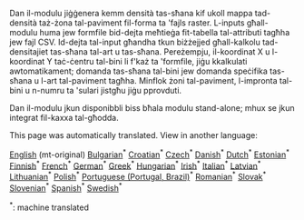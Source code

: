<p> Dan il-modulu jiġġenera kemm densità tas-sħana kif ukoll mappa tad-densità taż-żona tal-paviment fil-forma ta &#39;fajls raster. L-inputs għall-modulu huma jew formfile bid-dejta meħtieġa fit-tabella tal-attributi tagħha jew fajl CSV. Id-dejta tal-input għandha tkun biżżejjed għall-kalkolu tad-densitajiet tas-sħana tal-art u tas-sħana. Pereżempju, il-koordinat X u l-koordinat Y taċ-ċentru tal-bini li f&#39;każ ta &#39;formfile, jiġu kkalkulati awtomatikament; domanda tas-sħana tal-bini jew domanda speċifika tas-sħana u l-art tal-paviment tagħha. Minflok żoni tal-paviment, l-impronta tal-bini u n-numru ta &#39;sulari jistgħu jiġu pprovduti. </p><p> Dan il-modulu jkun disponibbli biss bħala modulu stand-alone; mhux se jkun integrat fil-kaxxa tal-għodda. </p>

This page was automatically translated. View in another language:

[English](en-CM-Customized-heat-and-floor-area-density-maps) (mt-original) [Bulgarian](bg-CM-Customized-heat-and-floor-area-density-maps)<sup>\*</sup> [Croatian](hr-CM-Customized-heat-and-floor-area-density-maps)<sup>\*</sup> [Czech](cs-CM-Customized-heat-and-floor-area-density-maps)<sup>\*</sup> [Danish](da-CM-Customized-heat-and-floor-area-density-maps)<sup>\*</sup> [Dutch](nl-CM-Customized-heat-and-floor-area-density-maps)<sup>\*</sup> [Estonian](et-CM-Customized-heat-and-floor-area-density-maps)<sup>\*</sup> [Finnish](fi-CM-Customized-heat-and-floor-area-density-maps)<sup>\*</sup> [French](fr-CM-Customized-heat-and-floor-area-density-maps)<sup>\*</sup> [German](de-CM-Customized-heat-and-floor-area-density-maps)<sup>\*</sup> [Greek](el-CM-Customized-heat-and-floor-area-density-maps)<sup>\*</sup> [Hungarian](hu-CM-Customized-heat-and-floor-area-density-maps)<sup>\*</sup> [Irish](ga-CM-Customized-heat-and-floor-area-density-maps)<sup>\*</sup> [Italian](it-CM-Customized-heat-and-floor-area-density-maps)<sup>\*</sup> [Latvian](lv-CM-Customized-heat-and-floor-area-density-maps)<sup>\*</sup> [Lithuanian](lt-CM-Customized-heat-and-floor-area-density-maps)<sup>\*</sup>  [Polish](pl-CM-Customized-heat-and-floor-area-density-maps)<sup>\*</sup> [Portuguese (Portugal, Brazil)](pt-CM-Customized-heat-and-floor-area-density-maps)<sup>\*</sup> [Romanian](ro-CM-Customized-heat-and-floor-area-density-maps)<sup>\*</sup> [Slovak](sk-CM-Customized-heat-and-floor-area-density-maps)<sup>\*</sup> [Slovenian](sl-CM-Customized-heat-and-floor-area-density-maps)<sup>\*</sup> [Spanish](es-CM-Customized-heat-and-floor-area-density-maps)<sup>\*</sup> [Swedish](sv-CM-Customized-heat-and-floor-area-density-maps)<sup>\*</sup> 

<sup>\*</sup>: machine translated
